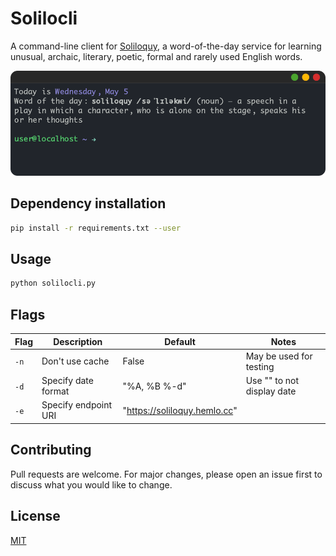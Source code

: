 # Solilocli

A command-line client for [Soliloquy](https://github.com/octoman90/soliloquy), a word-of-the-day service for learning unusual, archaic, literary, poetic, formal and rarely used English words.

![](promo_pic.png)

## Dependency installation

```bash
pip install -r requirements.txt --user
```

## Usage

```bash
python solilocli.py
```

## Flags

| Flag | Description          | Default                      | Notes                      |
| ---- | -------------------- | ---------------------------- | -------------------------- |
| `-n` | Don't use cache      | False                        | May be used for testing    |
| `-d` | Specify date format  | "%A, %B %-d"                 | Use "" to not display date |
| `-e` | Specify endpoint URI | "https://soliloquy.hemlo.cc" |                            |

## Contributing

Pull requests are welcome. For major changes, please open an issue first to discuss what you would like to change.

## License

[MIT](LICENSE)
